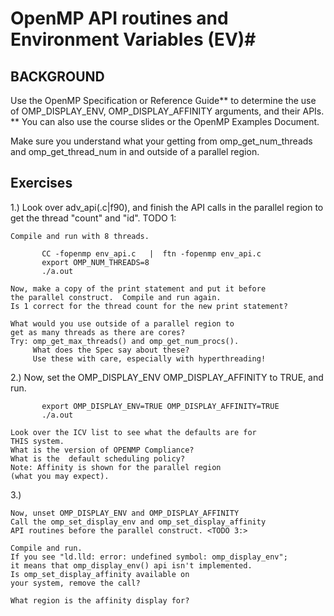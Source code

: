 # OpenMP API routines and Environment Variables (EV)#

## BACKGROUND
Use the OpenMP Specification or Reference Guide** to determine the use
of OMP_DISPLAY_ENV, OMP_DISPLAY_AFFINITY arguments, and their APIs.  
** You can also use the course slides or the OpenMP Examples Document.

Make sure you understand what your getting from omp_get_num_threads and
omp_get_thread_num in and outside of a parallel region.

## Exercises

1.) 
    Look over adv_api(.c|f90), and finish the API calls in the
    parallel region to get the thread "count" and "id". TODO 1:

    Compile and run with 8 threads.
```
       CC -fopenmp env_api.c   |  ftn -fopenmp env_api.c
       export OMP_NUM_THREADS=8
       ./a.out
```
    Now, make a copy of the print statement and put it before
    the parallel construct.  Compile and run again.
    Is 1 correct for the thread count for the new print statement?

    What would you use outside of a parallel region to 
    get as many threads as there are cores?
    Try: omp_get_max_threads() and omp_get_num_procs().
         What does the Spec say about these?
         Use these with care, especially with hyperthreading!

2.)
    Now, set the OMP_DISPLAY_ENV OMP_DISPLAY_AFFINITY to
    TRUE, and run.

```
       export OMP_DISPLAY_ENV=TRUE OMP_DISPLAY_AFFINITY=TRUE
       ./a.out
```
    Look over the ICV list to see what the defaults are for
    THIS system.  
    What is the version of OPENMP Compliance?
    What is the  default scheduling policy?
    Note: Affinity is shown for the parallel region
    (what you may expect).

3.)
    
    Now, unset OMP_DISPLAY_ENV and OMP_DISPLAY_AFFINITY
    Call the omp_set_display_env and omp_set_display_affinity
    API routines before the parallel construct. <TODO 3:>
 
    Compile and run.  
    If you see "ld.lld: error: undefined symbol: omp_display_env";
    it means that omp_display_env() api isn't implemented.
    Is omp_set_display_affinity available on
    your system, remove the call?

    What region is the affinity display for?
